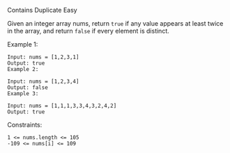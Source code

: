 Contains Duplicate
Easy

Given an integer array nums, return `true` if any value appears at least twice in the array, and return `false` if every element is distinct.

 

Example 1:
```
Input: nums = [1,2,3,1]
Output: true
Example 2:
```
```
Input: nums = [1,2,3,4]
Output: false
Example 3:
```
```
Input: nums = [1,1,1,3,3,4,3,2,4,2]
Output: true
```

Constraints:
```
1 <= nums.length <= 105
-109 <= nums[i] <= 109
```